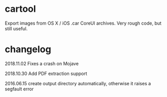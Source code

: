 cartool
=======

Export images from OS X / iOS .car CoreUI archives. Very rough code, but still useful.

changelog
=======

2018.11.02 Fixes a crash on Mojave

2018.10.30 Add PDF extraction support

2016.06.15 create output directory automatically, otherwise it raises a segfault error